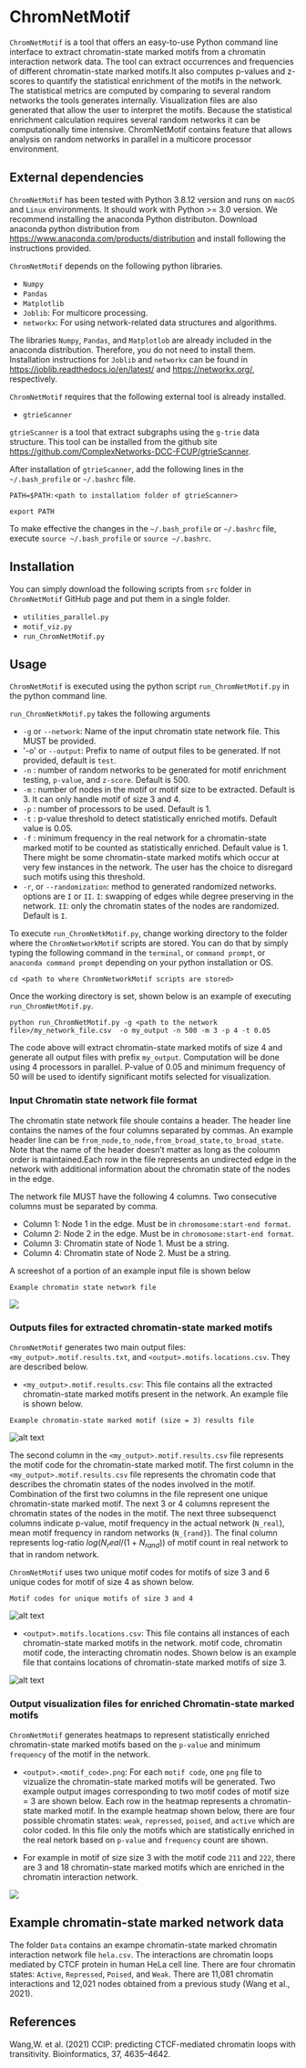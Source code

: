 # ChromNetMotif

`ChromNetMotif` is a tool that offers an easy-to-use Python command line interface to extract chromatin-state marked motifs from a chromatin interaction network data. The tool can extract occurrences and frequencies of different chromatin-state marked motifs.It also computes p-values and z-scores to quantify the statistical enrichment of the motifs in the network. The statistical metrics are computed by comparing to several random networks the tools generates internally. Visualization files are also generated that allow the user to interpret the motifs. Because the statistical enrichment calculation requires several random networks it can be computationally time intensive. ChromNetMotif contains feature that allows analysis on random networks in parallel in a multicore processor environment. 

## External dependencies

`ChromNetMotif` has been tested with Python 3.8.12 version and runs on `macOS` and `Linux` environments. It should work with Python >= 3.0 version. We recommend installing the anaconda Python distributon. Download anaconda python distribution from https://www.anaconda.com/products/distribution and install following the instructions provided.


`ChromNetMotif` depends on the following python libraries. 

- `Numpy`
- `Pandas`
- `Matplotlib`
- `Joblib`: For multicore processing. 
- `networkx`: For using network-related data structures and algorithms. 

The libraries `Numpy`, `Pandas`, and `Matplotlob` are already included in the anaconda distribution. Therefore, you do not need to install them. Installation instructions for `Joblib` and `networkx` can be found in https://joblib.readthedocs.io/en/latest/ and https://networkx.org/, respectively.

`ChromNetMotif` requires that the following external tool  is already installed.

- `gtrieScanner`

`gtrieScanner` is a tool that extract subgraphs using the `g-trie` data structure. This tool can be installed from the github site https://github.com/ComplexNetworks-DCC-FCUP/gtrieScanner.

After installation of `gtrieScanner`, add the following lines in the `~/.bash_profile` or `~/.bashrc` file.

`PATH=$PATH:<path to installation folder of gtrieScanner>`

`export PATH`

To make effective the changes in the `~/.bash_profile` or `~/.bashrc` file, execute `source ~/.bash_profile` or `source ~/.bashrc`.

## Installation


You can simply download the following scripts from `src` folder in `ChromNetMotif` GitHub page and put them in a single folder. 

- `utilities_parallel.py`
- `motif_viz.py`
- `run_ChromNetMotif.py`


## Usage

`ChromNetMotif` is executed using the python script `run_ChromNetMotif.py` in the python command line.

`run_ChromNetkMotif.py` takes the following arguments

- `-g` or `--network`: Name of the input chromatin state network file. This MUST be provided.
- '-o' or `--output`: Prefix to name of output files to be generated. If not provided, default is `test`.
- `-n` : number of random networks to be generated for motif enrichment testing, `p-value`, and `z-score`. Default is 500.
- `-m` : number of nodes in the motif or motif size to be extracted. Default is 3. It can only handle motif of size 3 and 4. 
- `-p` : number of processors to be used. Default is 1.
- `-t` : p-value threshold to detect statistically enriched motifs. Default value is 0.05.
- `-f` : minimum frequency in the real network for a chromatin-state marked motif to be counted as statistically enriched. Default value is 1. There might be some chromatin-state marked motifs which occur at very few instances in the network. The user has the choice to disregard such motifs using this threshold.
- `-r`, or `--randomization`: method to generated randomized networks. options are `I` or `II`. `I`: swapping of edges while degree preserving in the network. `II`: only the chromatin states of the nodes are randomized. Default is `I`.

To execute `run_ChromNetkMotif.py`, change working directory to the folder where the `ChromNetworkMotif` scripts are stored. You can do that by simply typing the following command in the `terminal`, or `command prompt`, or  `anaconda command prompt` depending on your python installation or OS.

`cd <path to where ChromNetworkMotif scripts are stored>`

Once the working directory is set, shown below is an example of executing `run_ChromNetMotif.py`.

`python run_ChromNetMotif.py -g <path to the network file>/my_network_file.csv  -o my_output -n 500 -m 3 -p 4 -t 0.05`

The code above will extract chromatin-state marked motifs of size 4 and generate all output files with prefix `my_output`. Computation will be done using 4 processors in parallel. P-value of 0.05 and minimum frequency of 50 will be used to identify significant motifs selected for visualization.
  
### Input Chromatin state network file format

The chromatin state network file shoule contains a header. The header line contains the names of the four columns separated by commas. An example header line can be `from_node,to_node,from_broad_state,to_broad_state`. Note that the name of the header doesn’t matter as long as the coloumn order is maintained.Each row in the file represents an undirected edge in the network with additional information about the chromatin state of the nodes in the edge.



The network file MUST have the following 4 columns. Two consecutive columns must be separated by comma.

- Column 1: Node 1 in the edge. Must be in `chromosome:start-end format`.
- Column 2: Node 2 in the edge. Must be in `chromosome:start-end format`.
- Column 3: Chromatin state of Node 1. Must be a string.
- Column 4: Chromatin state of Node 2. Must be a string.

A screeshot of a portion of an example input file is shown below


`Example chromatin state network file`

![](https://github.com/lncRNAAddict/ChromNetworkMotif/blob/main/Figures/chromatin_state_file.JPG)


### Outputs files for extracted chromatin-state marked motifs

`ChromNetMotif` generates two main output files: `<my_output>.motif.results.txt`, and  `<output>.motifs.locations.csv`.  They are described below.


- `<my_output>.motif.results.csv`: This file contains all the extracted chromatin-state marked motifs present in the network. An example file is shown below.

`Example chromatin-state marked motif (size = 3) results file `

![alt text](https://github.com/lncRNAAddict/ChromNetworkMotif/blob/main/Figures/motif_results.JPG)

The second column in the `<my_output>.motif.results.csv` file represents the motif code for the chromatin-state marked motif. The first column in the `<my_output>.motif.results.csv` file represents the chromatin code that describes the chromatin states of the nodes involved in the motif. Combination of the first two columns in the file represent one unique chromatin-state marked motif. The next 3 or 4 columns represent the chromatin states of the nodes in the motif. The next three subsequenct columns indicate p-value, motif frequency in the actual network (`N_real`), mean motif frequency in random networks (`N_{rand}`). The final column represents log-ratio $log(N_real/(1+N_{rand}))$ of motif count in real network to that in random network. 

`ChromNetMotif` uses two unique motif codes for motifs of size 3 and 6 unique codes for motif of size 4 as shown below. 

`Motif codes for unique motifs of size 3 and 4`

![alt text](https://github.com/lncRNAAddict/ChromNetworkMotif/blob/main/Figures/motif_code.JPG)

- `<output>.motifs.locations.csv`: This file contains all instances of each chromatin-state marked motifs in the network. motif code, chromatin motif code, the interacting chromatin nodes. Shown below is an example file that contains locations of chromatin-state marked motifs of size 3.

![alt text](https://github.com/lncRNAAddict/ChromNetworkMotif/blob/main/Figures/motif_locations.jpg)


### Output visualization files for enriched Chromatin-state marked motifs 
`ChromNetMotif` generates heatmaps to represent statistically enriched chromatin-state marked motifs based on the `p-value` and minimum `frequency` of the motif in the network.

- `<output>.<motif_code>.png`: For each `motif code`, one `png` file to vizualize the chromatin-state marked motifs will be generated. Two example output images corresponding to two motif codes of motif size = 3 are shown below. Each row in the heatmap represents a chromatin-state marked motif. In the example heatmap shown below, there are four possible chromatin states: `weak`, `repressed`, `poised`, and `active` which are color coded. In this file only the motifs which are statistically enriched in the real netork based on `p-value` and `frequency` count are shown.  

- For example in motif of size size 3 with the motif code `211` and `222`, there are 3 and 18 chromatin-state marked motifs which are enriched in the chromatin interaction network.



![](https://github.com/lncRNAAddict/ChromNetworkMotif/blob/main/Figures/motif_size_3_heatmaps.JPG)


## Example chromatin-state marked network data

The folder `Data` contains an exampe chromatin-state marked chromatin interaction network file `hela.csv`. The interactions are chromatin loops mediated by CTCF protein in human HeLa cell line. There are four chromatin states: `Active`, `Repressed`, `Poised`, and `Weak`.  There are 11,081 chromatin interactions and 12,021 nodes obtained from a previous study (Wang et al., 2021). 

## References

Wang,W. et al. (2021) CCIP: predicting CTCF-mediated chromatin loops with transitivity. Bioinformatics, 37, 4635–4642.
